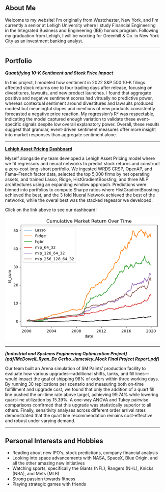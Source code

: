 ## About Me

Welcome to my website! I'm originally from Westchester, New York, and I'm currently a senior at Lehigh University where I study Financial Engineering in the Integrated Business and Engineering (IBE) honors program. Following my graduation from Lehigh, I will be working for Greenhill & Co. in New York City as an investment banking analyst. 

---

## Portfolio

_**[Quantifying 10-K Sentiment and Stock Price Impact](midterm_summary.md)**_

In this project, I modeled how sentiment in 2022 S&P 500 10-K filings affected stock returns one to four trading days after release, focusing on divestitures, lawsuits, and new product launches. I found that aggregate positive and negative sentiment scores had virtually no predictive power, whereas contextual sentiment around divestitures and lawsuits produced modest but meaningful slopes and mentions of new products consistently forecasted a negative price reaction. My regression’s R² was respectable, indicating the model captured enough variation to validate these event-specific signals despite low overall explanatory power. Overall, these results suggest that granular, event-driven sentiment measures offer more insight into market responses than aggregate sentiment alone.

---

<a href="https://lehigh-asset-pricing.streamlit.app/" target="_blank">
  <b>Lehigh Asset Pricing Dashboard</b>
</a>

Myself alongside my team developed a Lehigh Asset Pricing model where we fit regressors and neural networks to predict stock returns and construct a zero-cost long-short portfolio. We ingested WRDS CRSP, OpenAP, and Fama–French factor data, selected the top 5,000 firms by net operating assets, and trained Lasso, Ridge, HistGradientBoosting, and three MLP architectures using an expanding window approach. Predictions were binned into portfolios to compute Sharpe ratios where HistGradientBoosting achieved the best, and the 3 fold Nueral Network achieved the best of the networks, while the overal best was the stacked regessor we developed.

Click on the link above to see our dashboard!


<img src="images/Market.png?raw=true"/>

---

_**[Industrial and Systems Engineering Optimization Project](pdf/McDowell_Ryan_De Cerbo_Jamesley_Mock Final Project Report.pdf)**_

Our team built an Arena simulation of SM Paints’ production facility to evaluate how various upgrades—additional shifts, tanks, and fill lines—would impact the goal of shipping 98% of orders within three working days. By running 30 replications per scenario and measuring both on-time fulfillment and upgrade cost, we found that only the addition of a quart fill line pushed the on-time rate above target, achieving 99.74% while lowering quart‐line utilization by 15.39%. A one-way ANOVA and Tukey pairwise comparisons confirmed that this upgrade was statistically superior to all others. Finally, sensitivity analyses across different order arrival rates demonstrated that the quart line recommendation remains cost-effective and robust under varying demand.

---
## Personal Interests and Hobbies
 - Reading about new IPO's, stock predictions, company financial analysis
 - Looking into space advancements with NASA, SpaceX, Blue Origin, and all the other amazing new initiatives
 - Watching sports, specifically the Giants (NFL), Rangers (NHL), Knicks (NBA), and Mets (MLB)
 - Strong passion towards fitness
 - Playing strategic games with friends

<!-- Remove above link if you don't want to attibute -->
